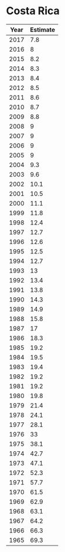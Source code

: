 # Costa Rica

| Year | Estimate |
| ---- | -------- |
| 2017 | 7.8 |
| 2016 | 8 |
| 2015 | 8.2 |
| 2014 | 8.3 |
| 2013 | 8.4 |
| 2012 | 8.5 |
| 2011 | 8.6 |
| 2010 | 8.7 |
| 2009 | 8.8 |
| 2008 | 9 |
| 2007 | 9 |
| 2006 | 9 |
| 2005 | 9 |
| 2004 | 9.3 |
| 2003 | 9.6 |
| 2002 | 10.1 |
| 2001 | 10.5 |
| 2000 | 11.1 |
| 1999 | 11.8 |
| 1998 | 12.4 |
| 1997 | 12.7 |
| 1996 | 12.6 |
| 1995 | 12.5 |
| 1994 | 12.7 |
| 1993 | 13 |
| 1992 | 13.4 |
| 1991 | 13.8 |
| 1990 | 14.3 |
| 1989 | 14.9 |
| 1988 | 15.8 |
| 1987 | 17 |
| 1986 | 18.3 |
| 1985 | 19.2 |
| 1984 | 19.5 |
| 1983 | 19.4 |
| 1982 | 19.2 |
| 1981 | 19.2 |
| 1980 | 19.8 |
| 1979 | 21.4 |
| 1978 | 24.1 |
| 1977 | 28.1 |
| 1976 | 33 |
| 1975 | 38.1 |
| 1974 | 42.7 |
| 1973 | 47.1 |
| 1972 | 52.3 |
| 1971 | 57.7 |
| 1970 | 61.5 |
| 1969 | 62.9 |
| 1968 | 63.1 |
| 1967 | 64.2 |
| 1966 | 66.3 |
| 1965 | 69.3 |